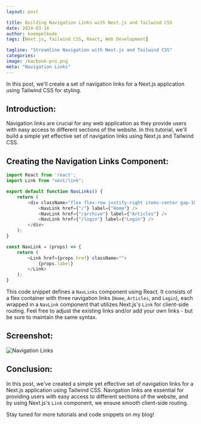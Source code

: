```yaml
---
layout: post

title: Building Navigation Links with Next.js and Tailwind CSS
date: 2024-03-16
author: koempelkode
tags: [Next.js, Tailwind CSS, React, Web Development]

tagline: "Streamline Navigation with Next.js and Tailwind CSS"
categories: 
image: /macbook-pro.png
meta: "Navigation Links"
---
```


In this post, we'll create a set of navigation links for a Next.js application using Tailwind CSS for styling.

## Introduction:

Navigation links are crucial for any web application as they provide users with easy access to different sections of the website. In this tutorial, we'll build a simple yet effective set of navigation links using Next.js and Tailwind CSS.

## Creating the Navigation Links Component:

```javascript
import React from 'react';
import Link from "next/link";

export default function NavLinks() {
    return (
        <div className="flex flex-row justify-right items-center gap-10 text-lg">
            <NavLink href={"/"} label={"Home"} />
            <NavLink href={"/archive"} label={"Articles"} />
            <NavLink href={"/login"} label={"Login"} />
        </div>
    );
}

const NavLink = (props) => {
    return (
        <Link href={props.href} className="">
            {props.label}
        </Link>
    );
}
```

This code snippet defines a `NavLinks` component using React. It consists of a flex container with three navigation links (`Home`, `Articles`, and `Login`), each wrapped in a `NavLink` component that utilizes Next.js's `Link` for client-side routing. Feel free to adjust the existing links and/or add your own links - but be sure to maintain the same syntax.

## Screenshot:

![Navigation Links](nav_links_screenshot.png)

## Conclusion:

In this post, we've created a simple yet effective set of navigation links for a Next.js application using Tailwind CSS. Navigation links are essential for providing users with easy access to different sections of the website, and by using Next.js's `Link` component, we ensure smooth client-side routing.

Stay tuned for more tutorials and code snippets on my blog!
